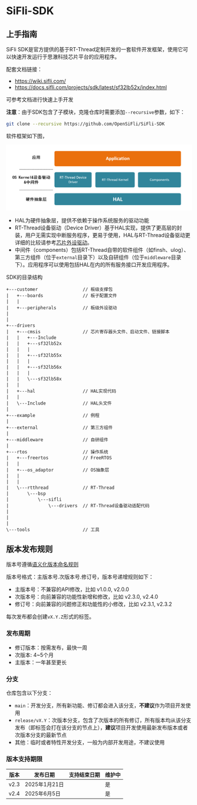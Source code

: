 # SiFli-SDK

## 上手指南
SiFli SDK是官方提供的基于RT-Thread定制开发的一套软件开发框架，使用它可以快速开发运行于思澈科技芯片平台的应用程序。

配套文档链接：
- https://wiki.sifli.com/
- https://docs.sifli.com/projects/sdk/latest/sf32lb52x/index.html

可参考文档进行快速上手开发

**注意**：由于SDK包含了子模块，克隆仓库时需要添加`--recursive`参数，如下：
```bash
git clone --recursive https://github.com/OpenSiFli/SiFli-SDK
```

软件框架如下图，

![sdk_arch_diagram](img/sdk_arch_diagram.png)

- HAL为硬件抽象层，提供不依赖于操作系统服务的驱动功能
- RT-Thread设备驱动（Device Driver）基于HAL实现，提供了更高层的封装，用户无需实现中断服务程序，更易于使用，HAL与RT-Thread设备驱动更详细的比较请参考[芯片外设驱动](https://docs.sifli.com/projects/sdk/v2.3/sf32lb55x/app_development/drivers.html)。
- 中间件（components）包括RT-Thread自带的软件组件（如finsh、ulog）、第三方组件（位于`external`目录下）以及自研组件（位于`middleware`目录下）。应用程序可以使用包括HAL在内的所有服务接口开发应用程序。

SDK的目录结构

```
+---customer                 // 板级支撑包
|   +---boards               // 板子配置文件
|   |
|   +---peripherals          // 板级外设驱动
|
|
+---drivers
|   +---cmsis                // 芯片寄存器头文件、启动文件、链接脚本
|   |   +---Include
|   |   +---sf32lb52x
|   |   |     
|   |   +---sf32lb55x
|   |   | 
|   |   +---sf32lb56x
|   |   |
|   |   \---sf32lb58x
|   |     
|   +---hal                  // HAL实现代码
|   |
|   \---Include              // HAL头文件
| 
+---example                  // 例程
|
+---external                 // 第三方组件
|
+---middleware               // 自研组件
|
+---rtos                     // 操作系统
|   +---freertos             // FreeRTOS
|   |
|   +---os_adaptor           // OS抽象层
|   |
|   |
|   \---rtthread             // RT-Thread
|       \---bsp
|           \---sifli
|               \---drivers  // RT-Thread设备驱动适配代码
|       
|       
|
\---tools                    // 工具
```

## 版本发布规则
版本号遵循[语义化版本命名规则](https://semver.org/)

版本号格式：主版本号.次版本号.修订号，版本号递增规则如下：
- 主版本号：不兼容的API修改，比如 v1.0.0, v2.0.0
- 次版本号：向前兼容的功能性新增和修改，比如 v2.3.0, v2.4.0
- 修订号：向前兼容的问题修正和功能性的小修改，比如 v2.3.1, v2.3.2

每次发布都会创建`vX.Y.Z`形式的标签。

### 发布周期
- 修订版本：按需发布，最快一周
- 次版本: 4~5个月
- 主版本：一年甚至更长


### 分支
仓库包含以下分支：
- `main`：开发分支，所有新功能、修订都会进入该分支，**不建议**作为项目开发使用
- `release/vX.Y`：次版本分支，包含了次版本的所有修订，所有版本均从该分支发布（即标签会打在该分支的节点上），**建议**项目开发使用最新发布版本或者次版本分支的最新节点
- 其他：临时或者特性开发分支，一般为内部开发用途，不建议使用

### 版本支持期限
|版本      | 发布日期       | 支持结束日期    | 维护中
|----------|---------------|----------------|------
|v2.3      | 2025年1月21日  |               | 是
|v2.4      | 2025年6月5日   |                | 是
